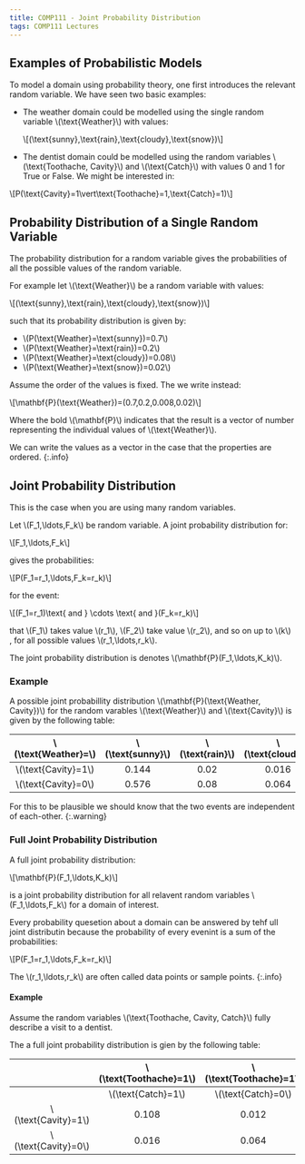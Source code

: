 ```yaml
---
title: COMP111 - Joint Probability Distribution
tags: COMP111 Lectures
---
```

## Examples of Probabilistic Models
To model a domain using probability theory, one first introduces the relevant random variable. We have seen two basic examples:

* The weather domain could be modelled using the single random variable &#92;(\text{Weather}&#92;) with values:

	&#92;[(\text{sunny},\text{rain},\text{cloudy},\text{snow})&#92;]

* The dentist domain could be modelled using the random variables &#92;(\text{Toothache, Cavity}&#92;) and &#92;(\text{Catch}&#92;) with values 0 and 1 for True or False. We might be interested in:

&#92;[P(\text{Cavity}=1\vert\text{Toothache}=1,\text{Catch}=1)&#92;]

## Probability Distribution of a Single Random Variable
The probability distribution for a random variable gives the probabilities of all the possible values of the random variable.

For example let &#92;(\text{Weather}&#92;) be a random variable with values:

&#92;[(\text{sunny},\text{rain},\text{cloudy},\text{snow})&#92;]

such that its probability distribution is given by:

* &#92;(P(\text{Weather}=\text{sunny})=0.7&#92;)
* &#92;(P(\text{Weather}=\text{rain})=0.2&#92;)
* &#92;(P(\text{Weather}=\text{cloudy})=0.08&#92;)
* &#92;(P(\text{Weather}=\text{snow})=0.02&#92;)

Assume the order of the values is fixed. The we write instead:

&#92;[\mathbf{P}(\text{Weather})=(0.7,0.2,0.008,0.02)&#92;]

Where the bold &#92;(\mathbf{P}&#92;) indicates that the result is a vector of number representing the individual values of &#92;(\text{Weather}&#92;).

We can write the values as a vector in the case that the properties are ordered.
{:.info}

## Joint Probability Distribution
This is the case when you are using many random variables.

Let &#92;(F&#95;1,\ldots,F&#95;k&#92;) be random variable. A joint probability distribution for:

&#92;[F&#95;1,\ldots,F&#95;k&#92;]

gives the probabilities:

&#92;[P(F&#95;1=r&#95;1,\ldots,F&#95;k=r&#95;k)&#92;]

for the event:

&#92;[(F&#95;1=r&#95;1)\text{ and } \cdots \text{ and }(F&#95;k=r&#95;k)&#92;]

that &#92;(F&#95;1&#92;) takes value &#92;(r&#95;1&#92;), &#92;(F&#95;2&#92;) take value &#92;(r&#95;2&#92;), and so on up to &#92;(k&#92;) , for all possible values &#92;(r&#95;1,\ldots,r&#95;k&#92;).

The joint probability distribution is denotes &#92;(\mathbf{P}(F&#95;1,\ldots,K&#95;k)&#92;).

### Example
A possible joint probabillity distribution &#92;(\mathbf{P}(\text{Weather, Cavity})&#92;) for the random varables &#92;(\text{Weather}&#92;) and &#92;(\text{Cavity}&#92;) is given by the following table:

| &#92;(\text{Weather}=&#92;) | &#92;(\text{sunny}&#92;) | &#92;(\text{rain}&#92;) | &#92;(\text{cloudy}&#92;) | &#92;(\text{snow}&#92;) |
| :-: |  :-: | :-: | :-: | :-: |
| &#92;(\text{Cavity}=1&#92;) | 0.144 | 0.02 | 0.016 | 0.02 |
| &#92;(\text{Cavity}=0&#92;) | 0.576 | 0.08 | 0.064 | 0.08 |

For this to be plausible we should know that the two events are independent of each-other.
{:.warning}

### Full Joint Probability Distribution

A full joint probability distribution:

&#92;[\mathbf{P}(F&#95;1,\ldots,K&#95;k)&#92;]

is a joint probability distribution for all relavent random variables &#92;(F&#95;1,\ldots,F&#95;k&#92;) for a domain of interest.

Every probability quesetion about a domain can be answered by tehf ull joint distributin because the probability of every evenint is a sum of the probabilities:

&#92;[P(F&#95;1=r&#95;1,\ldots,F&#95;k=r&#95;k)&#92;]

The &#92;(r&#95;1,\ldots,r&#95;k&#92;) are often called data points or sample points.
{:.info}

#### Example
Assume the random variables &#92;(\text{Toothache, Cavity, Catch}&#92;) fully describe a visit to a dentist. 

The a full joint probability distribution is gien by the following table:

| | &#92;(\text{Toothache}=1&#92;) | &#92;(\text{Toothache}=1&#92;) | &#92;(\text{Toothache}=0&#92;) | &#92;(\text{Toothache}=0&#92;) |
| :-: | :-: | :-: | :-: | :-: |
| | &#92;(\text{Catch}=1&#92;) |  &#92;(\text{Catch}=0&#92;) |  &#92;(\text{Catch}=1&#92;) |  &#92;(\text{Catch}=0&#92;) | 
| &#92;(\text{Cavity}=1&#92;) | 0.108 | 0.012 | 0.072 | 0.008 |
| &#92;(\text{Cavity}=0&#92;) | 0.016 | 0.064 | 0.144 | 0.576 |
